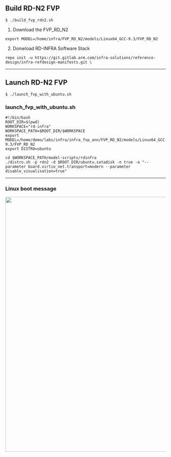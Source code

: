## Build RD-N2 FVP

```
$ ./build_fvp_rdn2.sh
```

1. Download the FVP_RD_N2

```
export MODEL=/home/infra/FVP_RD_N2/models/Linux64_GCC-9.3/FVP_RD_N2
```

2. Donwload RD-INFRA Software Stack
```
repo init -u https://git.gitlab.arm.com/infra-solutions/reference-design/infra-refdesign-manifests.git \
```

---
## Launch RD-N2 FVP

```
$ ./launch_fvp_with_ubuntu.sh
```

### launch_fvp_with_ubuntu.sh
```
#!/bin/bash
ROOT_DIR=$(pwd)
WORKSPACE="rd-infra"
WORKSPACE_PATH=$ROOT_DIR/$WORKSPACE
export MODEL=/home/demo/labs/infra/infra_fvp_ann/FVP_RD_N2/models/Linux64_GCC-9.3/FVP_RD_N2
export DISTRO=ubuntu

cd $WORKSPACE_PATH/model-scripts/rdinfra
./distro.sh -p rdn2 -d $ROOT_DIR/ubuntu.satadisk -n true -a "--parameter board.virtio_net.transport=modern --parameter disable_visualisation=true"
```
---
### Linux boot message

<img src="https://github.com/user-attachments/assets/ad68e820-f30a-4d40-afc4-7ebeb20df9a1" width=800>


